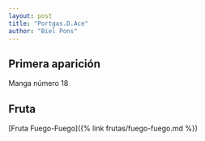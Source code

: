 ```yaml
---
layout: post
title: "Portgas.D.Ace"
author: "Biel Pons"
---
```


## Primera aparición

Manga número 18

## Fruta

[Fruta Fuego-Fuego]({% link frutas/fuego-fuego.md %})